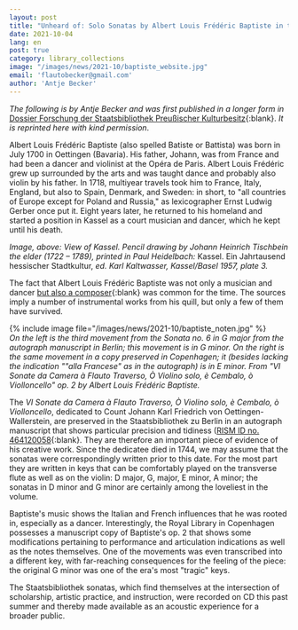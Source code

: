 ```yaml
---
layout: post
title: "Unheard of: Solo Sonatas by Albert Louis Frédéric Baptiste in the Staatsbibliothek zu Berlin"
date: 2021-10-04
lang: en
post: true
category: library_collections
image: "/images/news/2021-10/baptiste_website.jpg"
email: 'flautobecker@gmail.com'
author: 'Antje Becker'
---
```


_The following is by Antje Becker and was first published in a longer form in_ [Dossier Forschung der Staatsbibliothek Preußischer Kulturbesitz](https://www.preussischer-kulturbesitz.de/newsroom/dossiers-und-nachrichten/dossiers/dossier-forschung/unerhoert-die-solosonaten-von-albert-louis-frederic-baptiste-in-der-staatsbibliothek-zu-berlin.html){:blank}. _It is reprinted here with kind permission_.  

Albert Louis Frédéric Baptiste (also spelled Batiste or Battista) was born in July 1700 in Oettingen (Bavaria). His father, Johann, was from France and had been a dancer and violinist at the Opéra de Paris. Albert Louis Frédéric grew up surrounded by the arts and was taught dance and probably also violin by his father. In 1718,  multiyear travels took him to France, Italy, England, but also to Spain, Denmark, and Sweden: in short, to "all countries of Europe except for Poland and Russia," as lexicographer Ernst Ludwig Gerber once put it. Eight years later, he returned to his homeland and started a position in Kassel as a court musician and dancer, which he kept until his death.   

_Image, above: View of Kassel. Pencil drawing by Johann Heinrich Tischbein the elder (1722 – 1789), printed in Paul Heidelbach:_ Kassel. Ein Jahrtausend hessischer Stadtkultur, _ed. Karl Kaltwasser, Kassel/Basel 1957, plate 3._  

The fact that Albert Louis Frédéric Baptiste was not only a musician and dancer [but also a composer](https://opac.rism.info/search?View=rism&author=Baptiste+Albert){:blank} was common for the time. The sources imply a number of instrumental works from his quill, but only a few of them have survived.  

{% include image file="/images/news/2021-10/baptiste_noten.jpg" %}  
_On the left is the third movement from the Sonata no. 6 in G major from the autograph manuscript in Berlin; this movement is in G minor. On the right is the same movement in a copy preserved in Copenhagen; it (besides lacking the indication ""alla Francese" as in the autograph) is in E minor. From "VI Sonate da Camera à Flauto Traverso, Ò Violino solo, è Cembalo, ò Violloncello" op. 2 by Albert Louis Frédéric Baptiste._  

The _VI Sonate da Camera à Flauto Traverso, Ò Violino solo, è Cembalo, ò Violloncello_, dedicated to Count Johann Karl Friedrich von Oettingen-Wallerstein, are preserved in the Staatsbibliothek zu Berlin in an autograph manuscript that shows particular precision and tidiness ([RISM ID no. 464120058](https://opac.rism.info/search?id=464120058&View=rism){:blank}. They are therefore an important piece of evidence of his creative work. Since the dedicatee died in 1744, we may assume that the sonatas were correspondingly written prior to this date. For the most part they are written in keys that can be comfortably played on the transverse flute as well as on the violin: D major, G, major, E minor, A minor; the sonatas in D minor and G minor are certainly among the loveliest in the volume.

Baptiste's music shows the Italian and French influences that he was rooted in, especially as a dancer. Interestingly, the Royal Library in Copenhagen possesses a manuscript copy of Baptiste's op. 2 that shows some modifications pertaining to performance and articulation indications as well as the notes themselves. One of the movements was even transcribed into a different key, with far-reaching consequences for the feeling of the piece: the original G minor was one of the era's most "tragic" keys.  

The Staatsbibliothek sonatas, which find themselves at the intersection of scholarship, artistic practice, and instruction, were recorded on CD this past summer and thereby made available as an acoustic experience for a broader public.  
